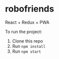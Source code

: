 # robofriends
React + Redux + PWA

To run the project:

1. Clone this repo
2. Run `npm install`
3. Run `npm start`
